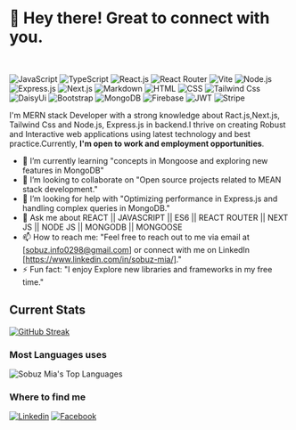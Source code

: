 <h1>🚀 Hey there! Great to connect with you.</h1>
<br>

<!-- Skill sets -->
![JavaScript](https://img.shields.io/badge/JavaScript-F7DF1E?style=flat-square&logo=javascript&logoColor=black)
![TypeScript](https://img.shields.io/badge/TypeScript-007ACC?style=flat-square&logo=typescript&logoColor=white)
![React.js](https://img.shields.io/badge/React.js-0081CB?style=flat-square&logo=react&logoColor=61DAFB)
![React Router](https://img.shields.io/badge/ReactRouter-D0021B?style=flat-square&logo=react&logoColor=61DAFB)
![Vite](https://img.shields.io/badge/Vite-593D88?style=flat-square&logo=vite&logoColor=white)
![Node.js](https://img.shields.io/badge/Node.js-43853D?style=flat-square&logo=node.js&logoColor=white)
![Express.js](https://img.shields.io/badge/Express.js-93C745?style=flat-square&logo=Express.js&logoColor=white)
![Next.js](https://img.shields.io/badge/Next.js-43853D?style=flat-square&logo=node.js&logoColor=white)
![Markdown](https://img.shields.io/badge/Markdown-000000?style=flat-square&logo=markdown&logoColor=white)
![HTML](https://img.shields.io/badge/HTML5-E34F26?style=flat-square&logo=html5&logoColor=white)
![CSS](https://img.shields.io/badge/CSS3-1572B6?style=flat-square&logo=css3&logoColor=white)
![Tailwind Css](https://img.shields.io/badge/Tailwind_CSS-38B2AC?style=flat-square&logo=tailwind-css&logoColor=white)
![DaisyUi](https://img.shields.io/badge/Daisy_Ui-3776AB?style=flat-square&logo=tailwind-css&logoColor=white)
![Bootstrap](https://img.shields.io/badge/Bootstrap-563D7C?style=flat-square&logo=bootstrap&logoColor=white)
![MongoDB](https://img.shields.io/badge/MongoDB-003545?style=flat-square&logo=MongoDB&logoColor=white)
![Firebase](https://img.shields.io/badge/Firebase-07405E?style=flat-square&logo=Firebase&logoColor=FFCA28)
![JWT](https://img.shields.io/badge/JWT-E34F26?style=flat-square&logo=JWT&logoColor=FFCA28)
![Stripe](https://img.shields.io/badge/Stripe-6C76E6?style=flat-square&logo=Stripe&logoColor=FFCA28)

<!-- skill sets ends -->

I'm MERN stack Developer with a strong knowledge about Ract.js,Next.js, Tailwind Css and Node.js, Express.js in backend.I thrive on creating Robust and Interactive web applications using latest technology and best practice.Currently, **I'm open to work and employment opportunities**.

- 🌱 I’m currently learning "concepts in Mongoose and exploring new features in MongoDB"
- 👯 I’m looking to collaborate on "Open source projects related to MEAN stack development."
- 🤔 I’m looking for help with "Optimizing performance in Express.js and handling complex queries in MongoDB."
- 💬 Ask me about REACT || JAVASCRIPT || ES6 || REACT ROUTER || NEXT JS || NODE JS || MONGODB || MONGOOSE
- 📫 How to reach me: "Feel free to reach out to me via email at [sobuz.info0298@gmail.com] or connect with me on LinkedIn [https://www.linkedin.com/in/sobuz-mia/]."
- ⚡ Fun fact: "I enjoy Explore new libraries and frameworks in my free time."

## Current Stats

[![GitHub Streak](https://github-readme-streak-stats.herokuapp.com?user=Sobuz-Mia&theme=gruvbox)](https://git.io/streak-stats)

<!-- ![Sobuz's Stats](https://github-readme-stats.vercel.app/api?username=Sobuz-mia&theme=darcula&show_icons=true&hide_border=true&count_private=true) -->

### Most Languages uses

![Sobuz Mia's Top Languages](https://github-readme-stats.vercel.app/api/top-langs/?username=Sobuz-Mia&theme=darcula&show_icons=true&hide_border=true&layout=compact)

### Where to find me

[![Linkedin](https://img.shields.io/badge/LinkedIn-0077B5?style=flat-square&logo=linkedin&logoColor=white)](https://www.linkedin.com/in/sobuz-mia/) 
[![Facebook](https://img.shields.io/badge/Facebook-1877F2?style=flat-square&logo=facebook&logoColor=white)](https://www.facebook.com/shuaifislam.sobuj/)